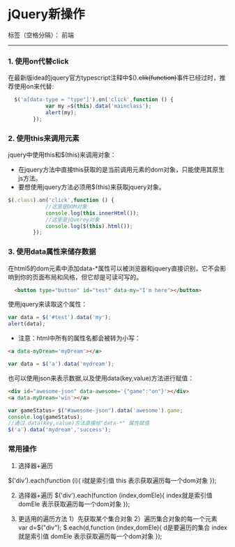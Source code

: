 # jQuery新操作

标签（空格分隔）： 前端

---

### 1. 使用on代替click

在最新版idea的jquery官方typescript注释中$().<del>clik(function)</del>事件已经过时，推荐使用on来代替:
```javascript
  $('a[data-type = "type"]').on('click',function () {
            var my =$(this).data('mainclass');
            alert(my);
        });
```
### 2. 使用this来调用元素
jquery中使用this和$(this)来调用对象：  
* 在jquery方法中直接this获取的是当前调用元素的dom对象，只能使用其原生js方法。  
* 要想使用jquery方法必须用$(this)来获取jquery对象。
```javascript
$(.class).on('click',function () {
            //这里是DOM对象
            console.log(this.innerHtml());
            //这里是jQuerey对象
            console.log($(this).html());
        });

```
### 3. 使用data属性来储存数据

在html5的dom元素中添加data-\*属性可以被浏览器和jquery直接识别，它不会影响到你的页面布局和风格，但它却是可读可写的。

```html
  <button type="button" id="test" data-my="I'm here"></button>
```

使用jquery来读取这个属性：

```javascript
var data = $('#test').data('my');
alert(data);
```

* 注意：html中所有的属性名都会被转为小写：

```html
<a data-myDream='myDream'></a>
```
```javascript
var data = $('a').data('mydream');
```

也可以使用json来表示数据,以及使用data(key,value)方法进行赋值：

```html
<div id="awesome-json" data-awesome='{"game":"on"}'></div>
<a data-myDream='win'></a>
```
```javascript
var gameStatus= $("#awesome-json").data('awesome').game;
console.log(gameStatus);
//通过.data(key,value)方法直接给"data-*" 属性赋值
$('a').data('mydream','success');

```

### 常用操作

1. 选择器+遍历

$('div').each(function (i){
   i就是索引值
   this 表示获取遍历每一个dom对象
});

2. 选择器+遍历
$('div').each(function (index,domEle){
   index就是索引值
  domEle 表示获取遍历每一个dom对象
});

3. 更适用的遍历方法
1）先获取某个集合对象
2）遍历集合对象的每一个元素
var d=$("div");
$.each(d,function (index,domEle){
  d是要遍历的集合
  index就是索引值
  domEle 表示获取遍历每一个dom对象
});
